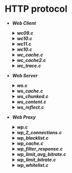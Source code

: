 # HTTP protocol  
- ***Web Client***
  <details> <summary> <b><i>wc09.c</i></b> </summary> 
  Web client that makes an HTTP/0.9 request to the server and reads the response of the server.
  </details>
  <details> <summary> <b><i>wc10.c</i></b> </summary> 
  Web client that makes an HTTP/1.0 request and analyses the response of the server looking for <i>Content-Length</i> header.
  </details>
  <details> <summary> <b><i>wc11.c</i></b> </summary>
  Web client that makes an HTTP/1.1 request and analyses the response of the server looking for either <i>Content-Length</i> or <i>Transfer-Encoding</i> header.
  </details>
  <details> <summary> <b><i>wc10.c</i></b> </summary> 
  Web client that makes an HTTP/1.0 request and analyses the response of the server looking for <i>Content-Length</i> header.
  </details>
  <details> <summary> <b><i>wc_cache.c</i></b> </summary> 
  Web Client with caching implemented using <i>Last-Modified</i> header and <i>HEAD</i> method.
  </details>
  <details> <summary> <b><i>wc_cache2.c</i></b> </summary> 
  Web Client with caching implemented using <i>If-Modified-Since</i> header.
  </details>
  <details> <summary> <b><i>wc_trace.c</i></b> </summary> 
  Web Client that uses the method <i>TRACE</i>, defined in HTTP/1.1 and explained in  <a href="https://tools.ietf.org/html/rfc2616#section-9.8">Section 9.8 of the RFC 2616</a>, and understands if the request was modified by transparent proxies before reaching the server.<br> Web Client is going to be tested on following addresses:
  <ul>
    <li>184.168.221.96 (<a href="www.webtrace.com">www.webtrace.com</a>)</li>
    <li>46.37.17.205 (<a href="www.radioamatori.it">www.radioamatori.it</a>)</li>
  </ul>
  </details>

- ***Web Server***
  <details> <summary> <b><i>ws.c</i></b> </summary> 
  Standard version with management of function calls.
  </details>
  <details> <summary> <b><i>ws_cache.c</i></b> </summary> 
  Web Server with both caching management.
  </details>
  <details> <summary> <b><i>ws_chunked.c</i></b> </summary> 
  Web Server with <i>Transfer-Encoding:chunked</i> header management.
  </details>
  <details> <summary> <b><i>ws_content.c</i></b> </summary> 
  Web Server with Content-Length header.
  </details>
  <details> <summary> <b><i>ws_reflect.c</i></b> </summary> 
  Web Server that replies with message of client, with additional info about client
  </details>

- ***Web Proxy***
  <details> <summary> <b><i>wp.c</i></b> </summary> 
  HTTPS and HTTP management.
  </details>
  <details> <summary> <b><i>wp_2_connections.c</i></b> </summary> 
  Keep-alive and close connections together.
  </details>
  <details> <summary> <b><i>wp_blacklist.c</i></b> </summary> 
  </details>
  <details> <summary> <b><i>wp_cache.c</i></b> </summary> 
  </details>
  <details> <summary> <b><i>wp_filter_response.c</i></b> </summary>
  Web Proxy that manages HTTP requests from client, such that if the client has an IP address that is the same of one of 4 IP addresses stored in the proxy (max 4 addresses), the proxy leave the transfering of only HTML or TEXT files.
  To create this program, I analyse the Content-Type header value of HTTP response from the Server (<a href="https://tools.ietf.org/html/rfc1945#section-10.5">Section 10.5 of RFC 1945</a>). 
  </details>
  <details> <summary> <b><i>wp_limit_avg_bitrate.c</i></b> </summary>   
  
  </details>
  <details> <summary> <b><i>wp_limit_bitrate.c</i></b> </summary>   
  
  </details>
  <details> <summary> <b><i>wp_whitelist.c</i></b> </summary>   
  </details>
